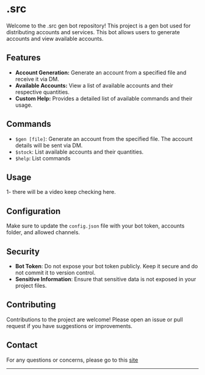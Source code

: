 # .src

Welcome to the .src gen bot repository! This project is a gen bot used for distributing accounts and services. This bot allows users to generate accounts and view available accounts.

## Features

- **Account Generation:** Generate an account from a specified file and receive it via DM.
- **Available Accounts:** View a list of available accounts and their respective quantities.
- **Custom Help:** Provides a detailed list of available commands and their usage.

## Commands

- `$gen [file]`: Generate an account from the specified file. The account details will be sent via DM.
- `$stock`: List available accounts and their quantities.
- `$help`: List commands


## Usage

1- there will be a video keep checking here.

## Configuration

Make sure to update the `config.json` file with your bot token, accounts folder, and allowed channels.

## Security

- **Bot Token**: Do not expose your bot token publicly. Keep it secure and do not commit it to version control.
- **Sensitive Information**: Ensure that sensitive data is not exposed in your project files.

## Contributing

Contributions to the project are welcome! Please open an issue or pull request if you have suggestions or improvements.


## Contact

For any questions or concerns, please go to this [site](https://e-z.bio/blzsrc)

---
